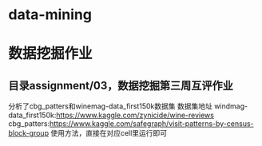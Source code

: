 # data-mining
# 数据挖掘作业

## 目录assignment/03，数据挖掘第三周互评作业
分析了cbg_patters和winemag-data_first150k数据集
数据集地址
windmag-data_first150k:https://www.kaggle.com/zynicide/wine-reviews
cbg_patters:https://www.kaggle.com/safegraph/visit-patterns-by-census-block-group
使用方法，直接在对应cell里运行即可
